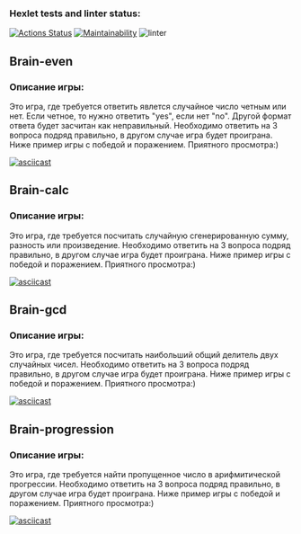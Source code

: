 ### Hexlet tests and linter status:
[![Actions Status](https://github.com/Rosh95/frontend-project-lvl1/workflows/hexlet-check/badge.svg)](https://github.com/Rosh95/frontend-project-lvl1/actions)
[![Maintainability](https://api.codeclimate.com/v1/badges/e2b012bddf33aa0430dc/maintainability)](https://codeclimate.com/github/Rosh95/frontend-project-lvl1/maintainability)
![linter](https://github.com/Rosh95/frontend-project-lvl1/workflows/linter/badge.svg)

## Brain-even
### Описание игры:
Это игра, где требуется ответить явлется случайное число четным или нет. Если четное, то нужно ответить "yes", eсли нет "no". Другой формат ответа будет засчитан как неправильный.
Необходимо ответить на 3 вопроса подряд правильно, в другом случае игра будет проиграна. Ниже пример игры с победой и поражением. Приятного просмотра:) 

[![asciicast](https://asciinema.org/a/396783.svg)](https://asciinema.org/a/396783)

## Brain-calc
### Описание игры:
Это игра, где требуется посчитать случайную сгенерированную сумму, разность или произведение. 
Необходимо ответить на 3 вопроса подряд правильно, в другом случае игра будет проиграна. Ниже пример игры с победой и поражением. Приятного просмотра:) 

[![asciicast](https://asciinema.org/a/396812.svg)](https://asciinema.org/a/396812)

## Brain-gcd
### Описание игры:
Это игра, где требуется посчитать наибольший общий делитель двух случайных чисел. 
Необходимо ответить на 3 вопроса подряд правильно, в другом случае игра будет проиграна. Ниже пример игры с победой и поражением. Приятного просмотра:) 

[![asciicast](https://asciinema.org/a/396816.svg)](https://asciinema.org/a/396816)

## Brain-progression
### Описание игры:
Это игра, где требуется найти пропущенное число в арифмитической прогрессии. 
Необходимо ответить на 3 вопроса подряд правильно, в другом случае игра будет проиграна. Ниже пример игры с победой и поражением. Приятного просмотра:) 

[![asciicast](https://asciinema.org/a/396838.svg)](https://asciinema.org/a/396838)